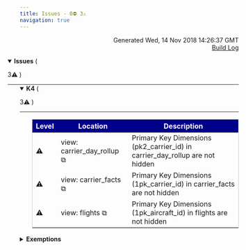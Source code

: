 ```yaml
---
title: Issues - 0⛔ 3⚠️  
navigation: true
---
```

<p style="text-align:right;color:#cccs">
Generated Wed, 14 Nov 2018 14:26:37 GMT
<br><a href="http://35.177.130.99:8080/job/look-at-me-sideways/371/console">Build Log</a>
</p>



<details style="margin-left: 0em" open="open">
<summary style="margin-left:-2em;border-bottom:solid 1px #333;">
<b>Issues</b>
(

 3⚠️ 
)
</summary>



<details style="margin-left: 2em" open="open">
<summary style="margin-left:-2em;border-bottom:solid 1px #333;">
<b>K4</b>
(

 3⚠️ 
)
</summary>

<table style="border:solid 1px #ccc">
<thead style="background-color:darkblue;color:white"><tr>
<th>Level</th>
<th>Location</th>

<th>Description</th>

</tr></thead>
<tbody>

<tr>
<td>⚠️</td>
<td>view: carrier_day_rollup <a href="/projects/lams_faa_redshift/files/carrier_day_rollup.view.lkml#view:carrier_day_rollup" style="text-decoration: none">⧉</a></td>

<td>Primary Key Dimensions (pk2_carrier_id) in carrier_day_rollup are not hidden</td>

</tr>

<tr>
<td>⚠️</td>
<td>view: carrier_facts <a href="/projects/lams_faa_redshift/files/carrier_facts.view.lkml#view:carrier_facts" style="text-decoration: none">⧉</a></td>

<td>Primary Key Dimensions (1pk_carrier_id) in carrier_facts are not hidden</td>

</tr>

<tr>
<td>⚠️</td>
<td>view: flights <a href="/projects/lams_faa_redshift/files/flights.view.lkml#view:flights" style="text-decoration: none">⧉</a></td>

<td>Primary Key Dimensions (1pk_aircraft_id) in flights are not hidden</td>

</tr>

</tbody>
</table>


</details>


</details>




<details><summary><b>Exemptions</b></summary>

<details style="margin-left: 0em" open="open">
<summary style="margin-left:-2em;border-bottom:solid 1px #333;">
<b></b>
(
   1⛔ 

)
</summary>



<details style="margin-left: 2em" open="open">
<summary style="margin-left:-2em;border-bottom:solid 1px #333;">
<b>K1</b>
(
   1⛔ 

)
</summary>

<table style="border:solid 1px #ccc">
<thead style="background-color:darkblue;color:white"><tr>
<th>Level</th>
<th>Location</th>

<th>Reason</th>

</tr></thead>
<tbody>

<tr>
<td>⛔</td>
<td>view: flights_view_creation <a href="/projects/lams_faa_redshift/files/carrier_facts.view.lkml#view:flights_view_creation" style="text-decoration: none">⧉</a></td>

<td>No pks needed here</td>

</tr>

</tbody>
</table>


</details>


</details>

</details>



